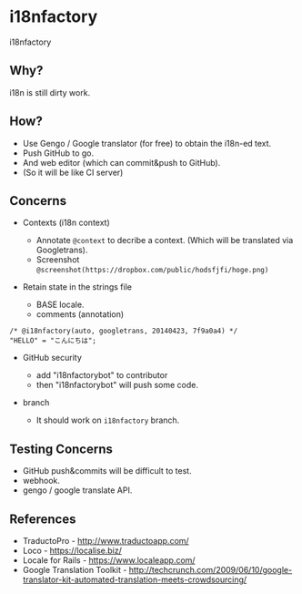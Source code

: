 i18nfactory
===========

i18nfactory

Why?
---

i18n is still dirty work.

How?
---

* Use Gengo / Google translator (for free) to obtain the i18n-ed text.
* Push GitHub to go.
* And web editor (which can commit&push to GitHub).
* (So it will be like CI server)

Concerns
---

- Contexts (i18n context)
  * Annotate `@context` to decribe a context. (Which will be translated via Googletrans).
  * Screenshot `@screenshot(https://dropbox.com/public/hodsfjfi/hoge.png)`

- Retain state in the strings file
  * BASE locale.
  * comments (annotation)

```
/* @i18nfactory(auto, googletrans, 20140423, 7f9a0a4) */
"HELLO" = "こんにちは";
```

- GitHub security
  * add "i18nfactorybot" to contributor
  * then "i18nfactorybot" will push some code.

- branch
  * It should work on `i18nfactory` branch.

Testing Concerns
---

- GitHub push&commits will be difficult to test.
- webhook.
- gengo / google translate API.

References
---

- TraductoPro - http://www.traductoapp.com/
- Loco - https://localise.biz/
- Locale for Rails - https://www.localeapp.com/
- Google Translation Toolkit - http://techcrunch.com/2009/06/10/google-translator-kit-automated-translation-meets-crowdsourcing/
